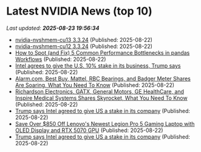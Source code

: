 # Latest NVIDIA News (top 10)
_Last updated: **2025-08-23 19:56:34**_

- [nvidia-nvshmem-cu13 3.3.24](https://pypi.org/project/nvidia-nvshmem-cu13/3.3.24/) (Published: 2025-08-22)
- [nvidia-nvshmem-cu12 3.3.24](https://pypi.org/project/nvidia-nvshmem-cu12/3.3.24/) (Published: 2025-08-22)
- [How to Spot (and Fix) 5 Common Performance Bottlenecks in pandas Workflows](https://developer.nvidia.com/blog/how-to-spot-and-fix-5-common-performance-bottlenecks-in-pandas-workflows/) (Published: 2025-08-22)
- [Intel agrees to give the U.S. 10% stake in its business, Trump says](https://www.bnnbloomberg.ca/business/2025/08/22/trump-turns-us111b-in-us-government-funds-into-a-10-stake-in-downtrodden-intel/) (Published: 2025-08-22)
- [Alarm.com, Best Buy, Mattel, RBC Bearings, and Badger Meter Shares Are Soaring, What You Need To Know](https://finance.yahoo.com/news/alarm-com-best-buy-mattel-194606792.html) (Published: 2025-08-22)
- [Richardson Electronics, GATX, General Motors, GE HealthCare, and Inspire Medical Systems Shares Skyrocket, What You Need To Know](https://finance.yahoo.com/news/richardson-electronics-gatx-general-motors-194558945.html) (Published: 2025-08-22)
- [Trump says Intel agreed to give US a stake in its company](https://www.orlandosentinel.com/2025/08/22/trump-intel/) (Published: 2025-08-22)
- [Save Over $850 Off Lenovo's Newest Legion Pro 5 Gaming Laptop with OLED Display and RTX 5070 GPU](https://www.ign.com/articles/lenovo-legion-5-pro-rtx-5070-gaming-laptop-deal-intel-gamer-days-sale) (Published: 2025-08-22)
- [Trump says Intel agreed to give US a stake in its company](https://www.bostonherald.com/2025/08/22/trump-intel/) (Published: 2025-08-22)
